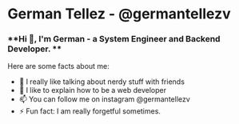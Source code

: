 # **German Tellez - @germantellezv**
### **Hi 👋, I'm German - a System Engineer and Backend Developer. **


Here are some facts about me:
- 🌱 I really like talking about nerdy stuff with friends
- 💬 I like to explain how to be a web developer
- 📫 You can follow me on instagram @germantellezv
- ⚡ Fun fact: I am really forgetful sometimes.
